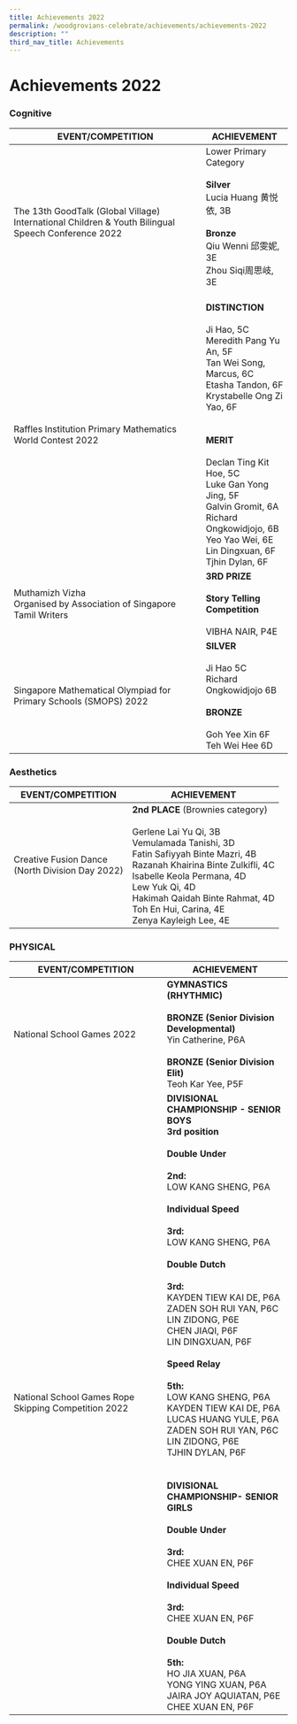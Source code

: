 ```yaml
---
title: Achievements 2022
permalink: /woodgrovians-celebrate/achievements/achievements-2022
description: ""
third_nav_title: Achievements
---
```

# **Achievements 2022**

### Cognitive

| EVENT/COMPETITION 	| ACHIEVEMENT 	|
|---	|---	|
| The 13th GoodTalk (Global Village) International Children & Youth Bilingual Speech Conference 2022 	| Lower Primary Category<br><br>**Silver**<br>Lucia Huang 黄悦依, 3B<br> <br>**Bronze**<br>Qiu Wenni 邱雯妮, 3E<br>Zhou Siqi周思岐, 3E<br> <br>  	|
| Raffles Institution Primary Mathematics World Contest 2022 	| **DISTINCTION**<br><br>Ji Hao, 5C<br>Meredith Pang Yu An, 5F<br>Tan Wei Song, Marcus, 6C<br>Etasha Tandon, 6F<br>Krystabelle Ong Zi Yao, 6F<br><br><br>**MERIT**<br><br>Declan Ting Kit Hoe, 5C<br>Luke Gan Yong Jing, 5F<br>Galvin Gromit, 6A<br>Richard Ongkowidjojo, 6B<br>Yeo Yao Wei, 6E<br>Lin Dingxuan, 6F<br>Tjhin Dylan, 6F<br>  	|
| Muthamizh Vizha<br>Organised by Association of Singapore Tamil Writers<br>  	| **3RD PRIZE**<br><br>**Story Telling Competition**<br><br>VIBHA NAIR, P4E 	|
| Singapore Mathematical Olympiad for Primary Schools (SMOPS) 2022 	| **SILVER**<br><br>Ji Hao  5C<br>Richard Ongkowidjojo 6B<br> <br>**BRONZE**<br><br>Goh Yee Xin 6F<br>Teh Wei Hee 6D 	|




### Aesthetics

| EVENT/COMPETITION 	| ACHIEVEMENT 	|
|---	|---	|
| Creative Fusion Dance<br>(North Division Day 2022) 	| **2nd PLACE** (Brownies category)<br><br>Gerlene Lai Yu Qi, 3B<br>Vemulamada Tanishi, 3D<br>Fatin Safiyyah Binte Mazri, 4B<br>Razanah Khairina Binte Zulkifli, 4C<br>Isabelle Keola Permana, 4D<br>Lew Yuk Qi, 4D<br>Hakimah Qaidah Binte Rahmat, 4D<br>Toh En Hui, Carina, 4E<br>Zenya Kayleigh Lee, 4E 	|




### PHYSICAL

| EVENT/COMPETITION 	| ACHIEVEMENT 	|
|---	|---	|
| National School Games 2022 	| **GYMNASTICS (RHYTHMIC)**<br> <br>**BRONZE (Senior Division Developmental)**<br>Yin Catherine, P6A<br> <br>**BRONZE (Senior Division Elit)**<br>Teoh Kar Yee, P5F 	|
| National School Games Rope Skipping Competition 2022 	| **DIVISIONAL CHAMPIONSHIP - SENIOR BOYS**<br>**3rd position**<br><br>**Double Under**<br><br>**2nd:**<br>LOW KANG SHENG, P6A<br><br>**Individual Speed**<br><br>**3rd:**<br>LOW KANG SHENG, P6A<br><br>**Double Dutch**<br><br>**3rd:**<br>KAYDEN TIEW KAI DE, P6A<br>ZADEN SOH RUI YAN, P6C<br>LIN ZIDONG, P6E<br>CHEN JIAQI, P6F<br>LIN DINGXUAN, P6F<BR><br>**Speed Relay**<br><br>**5th:**<br>LOW KANG SHENG, P6A<br>KAYDEN TIEW KAI DE, P6A<br>LUCAS HUANG YULE, P6A<br>ZADEN SOH RUI YAN, P6C<br>LIN ZIDONG, P6E<br>TJHIN DYLAN, P6F<br><br><br>**DIVISIONAL CHAMPIONSHIP- SENIOR GIRLS**<br><br>**Double Under**<br><br>**3rd:**<br>CHEE XUAN EN, P6F<br><br>**Individual Speed**<br><br>**3rd:**<br>CHEE XUAN EN, P6F<br><br>**Double Dutch**<br><br>**5th:**<br>HO JIA XUAN, P6A<br>YONG YING XUAN, P6A<br>JAIRA JOY AQUIATAN, P6E<br>CHEE XUAN EN, P6F